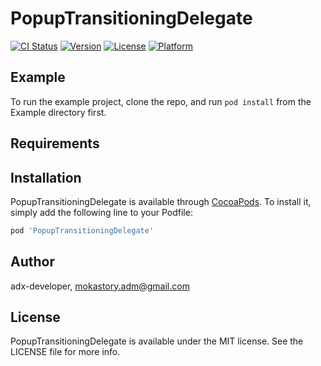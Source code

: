 # PopupTransitioningDelegate

[![CI Status](https://img.shields.io/travis/adx-developer/PopupTransitioningDelegate.svg?style=flat)](https://travis-ci.org/adx-developer/PopupTransitioningDelegate)
[![Version](https://img.shields.io/cocoapods/v/PopupTransitioningDelegate.svg?style=flat)](https://cocoapods.org/pods/PopupTransitioningDelegate)
[![License](https://img.shields.io/cocoapods/l/PopupTransitioningDelegate.svg?style=flat)](https://cocoapods.org/pods/PopupTransitioningDelegate)
[![Platform](https://img.shields.io/cocoapods/p/PopupTransitioningDelegate.svg?style=flat)](https://cocoapods.org/pods/PopupTransitioningDelegate)

## Example

To run the example project, clone the repo, and run `pod install` from the Example directory first.

## Requirements

## Installation

PopupTransitioningDelegate is available through [CocoaPods](https://cocoapods.org). To install
it, simply add the following line to your Podfile:

```ruby
pod 'PopupTransitioningDelegate'
```

## Author

adx-developer, mokastory.adm@gmail.com

## License

PopupTransitioningDelegate is available under the MIT license. See the LICENSE file for more info.
